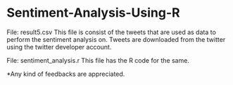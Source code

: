 # Sentiment-Analysis-Using-R
File: result5.csv
This file is consist of the tweets that are used as data to perform the sentiment analysis on.
Tweets are downloaded from the twitter using the twitter developer account.

File: sentiment_analysis.r
This file has the R code for the same.

*Any kind of feedbacks are appreciated.
